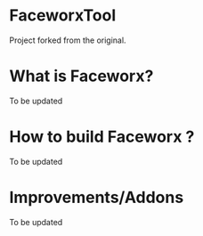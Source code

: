 # FaceworxTool

Project forked from the original.

# What is Faceworx?

To be updated

# How to build Faceworx ?

To be updated

# Improvements/Addons

To be updated
